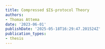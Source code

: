 ```yaml
---
title: Compressed $Σ$-protocol Theory
authors:
- Thomas Attema
date: '2023-06-01'
publishDate: '2025-05-18T16:29:47.201524Z'
publication_types:
- thesis
---
```

